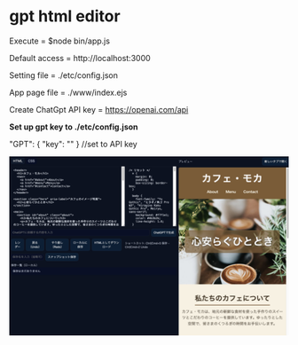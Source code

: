 # gpt html editor

Execute = $node bin/app.js

Default access = http://localhost:3000

Setting file = ./etc/config.json

App page file = ./www/index.ejs

Create ChatGpt API key = https://openai.com/api

**Set up gpt key to ./etc/config.json**

"GPT": { "key": "" }    //set to API key



![イメージ画像](img/example.jpg)

